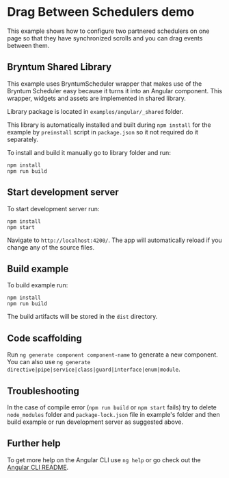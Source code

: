 # Drag Between Schedulers demo

This example shows how to configure two partnered schedulers on one page so that they have synchronized scrolls and you can drag events between them.

## Bryntum Shared Library
This example uses BryntumScheduler wrapper that makes use of the Bryntum Scheduler easy because it turns it into an Angular component. This wrapper, widgets and assets are implemented in shared library.
 
Library package is located in `examples/angular/_shared` folder. 

This library is automatically installed and built during `npm install` for the example by `preinstall` script in `package.json` so it not required do it separately.    

To install and build it manually go to library folder and run:

```
npm install
npm run build
```

## Start development server

To start development server run: 

```
npm install
npm start
``` 

Navigate to `http://localhost:4200/`. The app will automatically reload if you change any of the source files.

## Build example

To build example run:

```
npm install
npm run build
```

 The build artifacts will be stored in the `dist` directory.

## Code scaffolding

Run `ng generate component component-name` to generate a new component. You can also use `ng generate directive|pipe|service|class|guard|interface|enum|module`.

## Troubleshooting

In the case of compile error (`npm run build` or `npm start` fails) try to delete `node_modules` folder and `package-lock.json` file in example's folder and then build example or run development server as suggested above.

## Further help

To get more help on the Angular CLI use `ng help` or go check out the [Angular CLI README](https://github.com/angular/angular-cli/blob/master/README.md).
